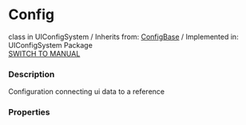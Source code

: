 [configbase]: ./../ConfigBase/ConfigBase.md
[manual]: ./manual.md

# Config
class in UIConfigSystem / Inherits from: [ConfigBase][configbase] / Implemented in: UIConfigSystem Package<br>
[SWITCH TO MANUAL][manual]

### Description
Configuration connecting ui data to a reference

### Properties